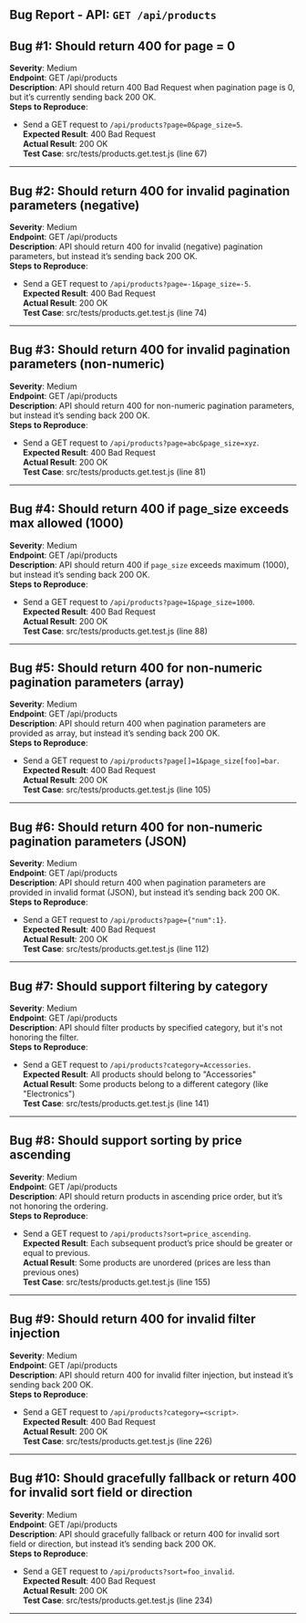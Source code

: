 
## Bug Report - API: `GET /api/products`


## Bug #1: Should return 400 for page = 0

**Severity**: Medium  
**Endpoint**: GET /api/products  
**Description**: API should return 400 Bad Request when pagination page is 0, but it’s currently sending back 200 OK.  
**Steps to Reproduce**:

-   Send a GET request to `/api/products?page=0&page_size=5`.  
    **Expected Result**: 400 Bad Request  
    **Actual Result**: 200 OK  
    **Test Case**: src/tests/products.get.test.js (line 67)
    

----------

## Bug #2: Should return 400 for invalid pagination parameters (negative)

**Severity**: Medium  
**Endpoint**: GET /api/products  
**Description**: API should return 400 for invalid (negative) pagination parameters, but instead it’s sending back 200 OK.  
**Steps to Reproduce**:

-   Send a GET request to `/api/products?page=-1&page_size=-5`.  
    **Expected Result**: 400 Bad Request  
    **Actual Result**: 200 OK  
    **Test Case**: src/tests/products.get.test.js (line 74)
    

----------

## Bug #3: Should return 400 for invalid pagination parameters (non-numeric)

**Severity**: Medium  
**Endpoint**: GET /api/products  
**Description**: API should return 400 for non-numeric pagination parameters, but instead it’s sending back 200 OK.  
**Steps to Reproduce**:

-   Send a GET request to `/api/products?page=abc&page_size=xyz`.  
    **Expected Result**: 400 Bad Request  
    **Actual Result**: 200 OK  
    **Test Case**: src/tests/products.get.test.js (line 81)
    

----------

## Bug #4: Should return 400 if page_size exceeds max allowed (1000)

**Severity**: Medium  
**Endpoint**: GET /api/products  
**Description**: API should return 400 if `page_size` exceeds maximum (1000), but instead it’s sending back 200 OK.  
**Steps to Reproduce**:

-   Send a GET request to `/api/products?page=1&page_size=1000`.  
    **Expected Result**: 400 Bad Request  
    **Actual Result**: 200 OK  
    **Test Case**: src/tests/products.get.test.js (line 88)
    

----------

## Bug #5: Should return 400 for non-numeric pagination parameters (array)

**Severity**: Medium  
**Endpoint**: GET /api/products  
**Description**: API should return 400 when pagination parameters are provided as array, but instead it’s sending back 200 OK.  
**Steps to Reproduce**:

-   Send a GET request to `/api/products?page[]=1&page_size[foo]=bar`.  
    **Expected Result**: 400 Bad Request  
    **Actual Result**: 200 OK  
    **Test Case**: src/tests/products.get.test.js (line 105)
    

----------

## Bug #6: Should return 400 for non-numeric pagination parameters (JSON)

**Severity**: Medium  
**Endpoint**: GET /api/products  
**Description**: API should return 400 when pagination parameters are provided in invalid format (JSON), but instead it’s sending back 200 OK.  
**Steps to Reproduce**:

-   Send a GET request to `/api/products?page={"num":1}`.  
    **Expected Result**: 400 Bad Request  
    **Actual Result**: 200 OK  
    **Test Case**: src/tests/products.get.test.js (line 112)
    

----------

## Bug #7: Should support filtering by category

**Severity**: Medium  
**Endpoint**: GET /api/products  
**Description**: API should filter products by specified category, but it's not honoring the filter.  
**Steps to Reproduce**:

-   Send a GET request to `/api/products?category=Accessories`.  
    **Expected Result**: All products should belong to "Accessories"  
    **Actual Result**: Some products belong to a different category (like "Electronics")  
    **Test Case**: src/tests/products.get.test.js (line 141)
    

----------

## Bug #8: Should support sorting by price ascending

**Severity**: Medium  
**Endpoint**: GET /api/products  
**Description**: API should return products in ascending price order, but it’s not honoring the ordering.  
**Steps to Reproduce**:

-   Send a GET request to `/api/products?sort=price_ascending`.  
    **Expected Result**: Each subsequent product’s price should be greater or equal to previous.  
    **Actual Result**: Some products are unordered (prices are less than previous ones)  
    **Test Case**: src/tests/products.get.test.js (line 155)
    

----------

## Bug #9: Should return 400 for invalid filter injection

**Severity**: Medium  
**Endpoint**: GET /api/products  
**Description**: API should return 400 for invalid filter injection, but instead it’s sending back 200 OK.  
**Steps to Reproduce**:

-   Send a GET request to `/api/products?category=<script>`.  
    **Expected Result**: 400 Bad Request  
    **Actual Result**: 200 OK  
    **Test Case**: src/tests/products.get.test.js (line 226)
    

----------

## Bug #10: Should gracefully fallback or return 400 for invalid sort field or direction

**Severity**: Medium  
**Endpoint**: GET /api/products  
**Description**: API should gracefully fallback or return 400 for invalid sort field or direction, but instead it’s sending back 200 OK.  
**Steps to Reproduce**:

-   Send a GET request to `/api/products?sort=foo_invalid`.  
    **Expected Result**: 400 Bad Request  
    **Actual Result**: 200 OK  
    **Test Case**: src/tests/products.get.test.js (line 234)
    

----------
